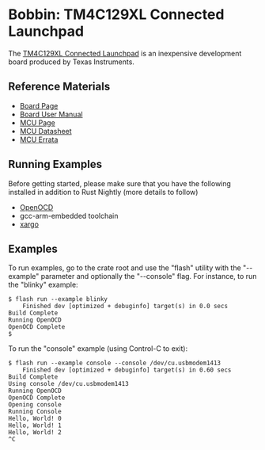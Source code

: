 # Bobbin: TM4C129XL Connected Launchpad

The [TM4C129XL Connected Launchpad](http://www.ti.com/tool/ek-tm4c1294xl) is an inexpensive development board produced by Texas Instruments.

## Reference Materials

- [Board Page](http://www.ti.com/tool/ek-tm4c1294xl)
- [Board User Manual](http://www.ti.com/lit/ug/spmu365c/spmu365c.pdf)
- [MCU Page](http://www.ti.com/product/tm4c1294ncpdt)
- [MCU Datasheet](http://www.ti.com/lit/ds/symlink/tm4c1294ncpdt.pdf)
- [MCU Errata](http://www.ti.com/lit/pdf/spmz850)

## Running Examples

Before getting started, please make sure that you have the following installed in addition to Rust Nightly (more details to follow)

- [OpenOCD](http://openocd.org)
- gcc-arm-embedded toolchain
- [xargo](https://github.com/japaric/xargo)

## Examples

To run examples, go to the crate root and use the "flash" utility with the "--example" parameter and optionally the "--console" flag. For instance, to run the "blinky" example:

```
$ flash run --example blinky
    Finished dev [optimized + debuginfo] target(s) in 0.0 secs
Build Complete
Running OpenOCD
OpenOCD Complete
$
```

To run the "console" example (using Control-C to exit):

```
$ flash run --example console --console /dev/cu.usbmodem1413
    Finished dev [optimized + debuginfo] target(s) in 0.60 secs
Build Complete
Using console /dev/cu.usbmodem1413
Running OpenOCD
OpenOCD Complete
Opening console
Running Console
Hello, World! 0
Hello, World! 1
Hello, World! 2
^C
```
